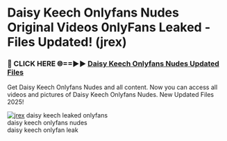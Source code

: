 # Daisy Keech Onlyfans Nudes Original Videos 0nlyFans Leaked - Files Updated! (jrex)

<h3>🔴 CLICK HERE 🌐==►► <a href="https://tinyurl.com/4seja8ks" rel="nofollow">Daisy Keech Onlyfans Nudes Updated Files</a></h3>

Get Daisy Keech Onlyfans Nudes and all content. Now you can access all videos and pictures of Daisy Keech Onlyfans Nudes. New Updated Files 2025!

[![jrex](https://i.imgur.com/EWjZXRe.gif)](https://tinyurl.com/4seja8ks)
daisy keech leaked onlyfans<br>
daisy keech onlyfans nudes<br>
daisy keech onlyfan leak